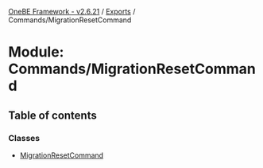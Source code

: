 [OneBE Framework - v2.6.21](../README.md) / [Exports](../modules.md) / Commands/MigrationResetCommand

# Module: Commands/MigrationResetCommand

## Table of contents

### Classes

- [MigrationResetCommand](../classes/Commands_MigrationResetCommand.MigrationResetCommand.md)
